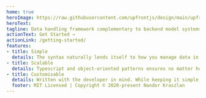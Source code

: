 ```yaml
---
home: true
heroImage: https://raw.githubusercontent.com/upfrontjs/design/main/upfrontjs.png
heroText: 
tagline: Data handling framework complementary to backend model systems.
actionText: Get Started →
actionLink: /getting-started/
features:
- title: Simple
  details: The syntax naturally lends itself to how you manage data in MVC architecture.
- title: Scalable
  details: Typescript and object-oriented patterns ensures no matter how big project you drop this in, it's going to work.
- title: Customisable
  details: Written with the developer in mind. While keeping it simple, you're not locked into any patterns.
  footer: MIT Licensed | Copyright © 2020-present Nandor Kraszlan
---
```

